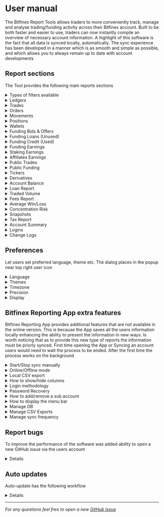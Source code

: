 # User manual

The Bitfinex Report Tools allows traders to more conveniently track, manage and analyse trading/funding activity across their Bitfinex account. Built to be both faster and easier to use, traders can now instantly compile an overview of necessary account information. A highlight of this software is the fact that all data is synced locally, automatically. The sync experience has been developed in a manner which is as smooth and simple as possible, and which allows you to always remain up to date with account developments

## Report sections

The Tool provides the following main reports sections

<details>

<summary>Types of filters available</summary>

> The columns might be filtered, so as to have a smaller screen, thereby removing information that is not required for analysis
> Available the following types of filters:
> - for string:
>   - contains
>   - begins with
>   - ends with
>   - equal to
>   - not equal to
> - for number
>   - equal to
>   - not equal to
>   - greater than
>   - greater/equal
>   - less than
>   - less/equal
> - for date
>   - before
>   - equal to
>   - not equal to
> - for specific columns provides `equal to` and `not equal to` by selection list

</details>

<details>

<summary>Ledgers</summary>

> Shows your past ledger entries. Most recent entries are returned by default, but a timestamp can be used to retrieve time-specific data. Contain sections `Date Range Selection`, `Filters`, `Refresh Button`, `Table`, `Pagination`

</details>

<details>

<summary>Trades</summary>

> - Shows your trades. Your most recent trades will be retrieved by default, but a timestamp can be used to retrieve time-specific data. Contain sections `Date Range Selection`, `Filters`, `Refresh Button`, `Table`, `Pagination`
> - Shows candles, **displays your trades and trade information over** the market trading candles providing OCHL (Open, Close, High, Low) and volume data for the specified funding currency or trading pair. This section provides optional functionality to sync certain pairs and time period. Contain sections `Date Range Selection`, `Filters`, `Query Button`, `Refresh Button`, `Sync Preferences`, `Chart`

</details>

<details>

<summary>Orders</summary>

> Shows historic closed or cancelled orders. Contain sections `Date Range Selection`, `Filters`, `Refresh Button`, `Table`, `Pagination`

</details>

<details>

<summary>Movements</summary>

> Shows your past deposits/withdrawals. Currency can be specified to retrieve movements specific to that currency. Contain sections `Date Range Selection`, `Filters`, `Refresh Button`, `Table`, `Pagination`

</details>

<details>

<summary>Positions</summary>

> - Shows data on past positions. Timestamps can be used to retrieve results for a specific time period. Contain sections `Date Range Selection`, `Filters`, `Refresh Button`, `Table`, `Pagination`
> - Shows an audit of your positions by click on position ID. Contain sections `Date Range Selection`, `Refresh Button`, `Table`
> - Shows your active positions. Timestamps can be used to retrieve results for a specific time period. Contain sections `Date Range Selection`, `Filters`, `Refresh Button`, `Table`, `Pagination`

</details>

<details>

<summary>Wallets</summary>

> Shows account wallet balances. Contain sections `End Time Selection`, `Query Button`, `Refresh Button`, `Tables`

</details>

<details>

<summary>Funding Bids & Offers</summary>

> Shows past inactive funding offers. Contain sections `Date Range Selection`, `Filters`, `Refresh Button`, `Table`, `Pagination`

</details>

<details>

<summary>Funding Loans (Unused)</summary>

> Shows inactive funds not used in positions. Contain sections `Date Range Selection`, `Filters`, `Refresh Button`, `Table`, `Pagination`

</details>

<details>

<summary>Funding Credit (Used)</summary>

> Shows inactive funds used in positions. Contain sections `Date Range Selection`, `Filters`, `Refresh Button`, `Table`, `Pagination`

</details>

<details>

<summary>Funding Earnings</summary>

> Shows your past ledger entries for interest earnings. Most recent entries are returned by default, but a timestamp can be used to retrieve time-specific data. Contain sections `Date Range Selection`, `Filters`, `Refresh Button`, `Table`, `Pagination`

</details>

<details>

<summary>Staking Earnings</summary>

> Shows your past ledger entries for staking payment. To get more information about staking and how it works, visit https://staking.bitfinex.com. Most recent entries are returned by default, but a timestamp can be used to retrieve time-specific data. Contain sections `Date Range Selection`, `Filters`, `Refresh Button`, `Table`, `Pagination`

</details>

<details>

<summary>Affiliates Earnings</summary>

> Shows your past ledger entries for earned fee/affiliate rebate. To get more information about affiliate program and how it works, visit https://www.bitfinex.com/affiliate. Most recent entries are returned by default, but a timestamp can be used to retrieve time-specific data. Contain sections `Date Range Selection`, `Filters`, `Refresh Button`, `Table`, `Pagination`

</details>

<details>

<summary>Public Trades</summary>

> Shows past public trades and includes details such as price, size, and time. This section provides optional functionality to sync certain pairs and time period. Contain sections `Date Range Selection`, `Filters`, `Refresh Button`, `Sync Preferences`, `Table`, `Pagination`

</details>

<details>

<summary>Public Funding</summary>

> Shows past public funding and includes details such as price, size, and time. This section provides optional functionality to sync certain pairs and time period. Contain sections `Date Range Selection`, `Filters`, `Refresh Button`, `Sync Preferences`, `Table`, `Pagination`

</details>

<details>

<summary>Tickers</summary>

> Shows history of recent tickers. Provides historic data of the best bid and ask at a 10-second interval. Historic data goes back 1 year. The oldest results have a 30-minute interval. This section provides optional functionality to sync certain pairs and time period. Contain sections `Date Range Selection`, `Filters`, `Refresh Button`, `Sync Preferences`, `Table`, `Pagination`

</details>

<details>

<summary>Derivatives</summary>

> Shows platform information about derivatives pair status. This section provides optional functionality to sync certain pairs and time period. Contain sections `Filters`, `Refresh Button`, `Sync Preferences`, `Table`

</details>

<details>

<summary>Account Balance</summary>

> Shows the daily, weekly or monthly account balances expressed in USD for the selected time frames. Contain sections `Date Range Selection`, `Filters`, `Query Button`, `Refresh Button`, `Chart`

</details>

<details>

<summary>Loan Report</summary>

> Shows users how their funding strategy is working. The results are displayed as daily returns, accumulative returns on the time period and as an annualized percentage return. Contain sections `Date Range Selection`, `Filters`, `Query Button`, `Refresh Button`, `Chart`

</details>

<details>

<summary>Traded Volume</summary>

> Shows the amount of traded volume over a certain period of time, allowing users to filter by pairs if required. Contain sections `Date Range Selection`, `Filters`, `Query Button`, `Refresh Button`, `Chart`

</details>

<details>

<summary>Fees Report</summary>

> Shows the fees paid by the user over selected periods of time, enabling users to filter by pairs if required. Contain sections `Date Range Selection`, `Filters`, `Query Button`, `Refresh Button`, `Chart`

</details>

<details>

<summary>Average Win/Loss</summary>

> Shows the daily, weekly and monthly portfolio gains across a selected time frame. Values are represented in USD or fiat currency of choice. The formula used takes into consideration equity, trades, funding earnings, funding costs, price movements, transactions, and fees; it does not take into account open margin positions. Contain sections `Date Range Selection`, `Filters`, `Query Button`, `Refresh Button`, `Chart`

</details>

<details>

<summary>Concentration Risk</summary>

> Shows the currency breakdown of your portfolio, at a select moment in time, allowing you to view a visual breakdown of your trading wallet and the respective proportions of each asset. Contain sections `End Time Selection`, `Query Button`, `Refresh Button`, `Table`, `Chart`

</details>

<details>

<summary>Snapshots</summary>

> Shows snapshot of an account at a certain moment:
> - Positions: captures all the positions opened, displaying the key information at that moment for each position.
> - Tickers: amounts are displayed in US dollar (USD). This section displays the tickers used to convert the amounts into the relative USD value.
> - Wallets: snapshot of the wallets, the information is displayed consists of the currencies and balance for that exact moment
> - Contain sections `End Time Selection`, `Query Button`, `Refresh Button`, `Tables`

</details>

<details>

<summary>Tax Report</summary>

> Shows tax report by selecting the relevant dates for the generation of the report. The report will be displayed in the `Final Result` tab:
> - Total Result (USD): Total gains or losses during the selected period, expressed in US Dollars.
> - Movements Total Amount (USD): The total result of movements expressed in US Dollars.
> - Movements: All deposits and withdrawals completed during the specified period.
> - Starting Period Balances: Total balances between all wallets and positions expressed in US Dollars.
> - Ending Period Balances: Total balances between all wallets and positions expressed in US Dollars.
> `Start snapshot` and `End snapshot` details the snapshots at the start or end of the period, with details of wallets, positions and tickers used to calculate the final result
> Contain sections `Date Range Selection`, `Tables`

</details>

<details>

<summary>Account Summary</summary>

> Provides an overview of the different fee rates for the account as well as the LEO discount level and the average amount of LEO held over the last 30 days. Contain sections `Volume in the last 30 days`, `Fees on Bitfinex`, `Fees on Bitfinex Derivatives`, `Total return on your margin funds provided in the last 30 days`, `Trading fees charged in the last 30 days`, `Volume (eligible for fee tier calculation) in the last 30 days`

</details>

<details>

<summary>Logins</summary>

> Shows a list of past logins. Contain sections `Date Range Selection`, `Filters`, `Refresh Button`, `Table`, `Pagination`

</details>

<details>

<summary>Change Logs</summary>

> Shows all the changes made to the Bitfinex account, enabling users to keep track of changes made to their account. It shows where changes have been made providing the ability to track any suspicious activity. Contain sections `Date Range Selection`, `Filters`, `Refresh Button`, `Table`, `Pagination`

</details>

## Preferences

Let users set preferred language, theme etc. The dialog places in the popup near top right user icon

<details>

<summary>Language</summary>

> The dialog shows language selection menu. The menu lists all support languages:
> - English
> - Spanish
> - Russian
> - Turkish
> - Chinese (China)
> - Chinese (Taiwan)

</details>

<details>

<summary>Themes</summary>

> The dialog list available theme in button group, there is light and dark

</details>

<details>

<summary>Timezone</summary>

> The dialog list available selections for timezone and date format which displays

</details>

<details>

<summary>Precision</summary>

> The checkbox provide ability to `Display Milliseconds` in the dates of the reports

</details>

<details>

<summary>Display</summary>

> Available checkboxes to show/hide vertical `Table Scroll` and `Preserve Timeframe`

</details>

## Bitfinex Reporting App extra features

Bitfinex Reporting App provides additional features that are not available in the online version.
This is because the App saves all the users information locally enhancing the ability to present the information in new ways.
Is worth noticing that as to provide this new type of reports the information must be priorly synced.
First time opening the App or Syncing an account users would need to wait the process to be ended. After the first time the process works on the background

<details>

<summary>Start/Stop sync manually</summary>

> All data is synced to the local database automatically with a set period of time that can be configured (see the corresponding section). However, sync can be enabled/disabled at any time by clicking on the `Start Sync/Stop Sync` button

</details>

<details>

<summary>Online/Offline mode</summary>

> The data might be obtained from cloud or locally database just clicking the `Query Online/Query Offline` button. As data is synced locally, users can log in and check their account developments regardless of whether there is an active internet connection available or not. Another refreshing benefit of the local data sync setup is that there is no longer any need to wait for queries. All data queries complete in less than seconds, regardless of the quantity of data being processed

</details>

<details>

<summary>Local CSV export</summary>

> The data might be exported between the selected time frames just clicking the CSV export button and selecting the date format intended to receive. As to make the reporting software compatible with unrelated trading software's used by our users, it has been added the option to export all reporting data. The storage location for report files can be set manually (see the corresponding section), by default they are saved as follows:
> - if uses `Mac` or `AppImage` on `Linux` or `NSIS` on `Windows` CSV files would be stored in the directory for a user's `My Documents` + `bitfinex/reports` folder
> - if uses `ZIP` releases (not Mac) CSV files would be stored in `csv` folder of the application root

</details>

<details>

<summary>How to show/hide columns</summary>

> To show/hide columns just push the `Filter Columns` button and in the popup push the `Column Selection` item to use corresponding checkboxes

</details>

<details>

<summary>Login methodology</summary>

> Users are saved locally, which means that there is no need to remember the `API keys`. This makes the process faster and more intuitive. Users can also add a password that encrypts their login information, protecting it from other users using the same terminal

</details>

<details>

<summary>Password Recovery</summary>

> As a means of preventing users from resetting the database after forgetting a password, it can be recovered. `API keys` need to repeat and choose a new password

</details>

<details>

<summary>How to add/remove a sub account</summary>

> To create a sub-account firstly need to login with `API keys` which will be the master-user. Then need to create sub-account with `API keys` of the master-user and sub-users. For this need to go to the `Sub Accounts` section clicking item in bottom of the left menu bar. The sync will be processed for data of the master-user and all sub-users. Then to the system would be able to login with `API keys` of the master-user using corresponging `Sub Accounts` checkbox.
> Once created, a user can login from the sub accounts section or from the normal login ticking the sub-account feature. Once logged in as a sub-account user, the information displayed is aggregated across the list of accounts added in the previous step. This can be extremely useful as a means of tracking the activity of all a user’s accounts in a single place, with aggregated data such as volume and performance metrics
> Also there is possible to remove the sub-account totally and add/remove sub-users in the sub-account particularly

</details>

<details>

<summary>How to display the menu bar</summary>

> By pressing the `ALT` key, a menu will pop up on the top with the respective options:
> - Application:
>   - Quit
>   - Open dev tools
>   - Refresh page
> - Edit:
>   - Undo
>   - Redo
>   - Cut
>   - Copy
>   - Paste
>   - Select All
> - Tools:
>   - Export DB
>   - Import DB
>   - Restore DB
>   - Backup DB
>   - Remove DB
>   - Clear all data
>   - Change reports folder
>   - Change sync frequency
> - Help:
>   - Open new GitHub issue
>   - Check for update
>   - User manual
>   - About

</details>

<details>

<summary>Manage DB</summary>

> - If a user wishes to upgrade between report versions, change the computer or replicate a report on another computer, without syncing their data again, there is an option added to import/export the reports DB.
By pressing the `ALT` key, a menu will pop up on the top with the respective tools relating to do the export/import task.
> - If it becomes necessary to clear all confidential data, it is possible to completely delete the database files using the menu bar item `Tools`->`Remove DB`.
> - Also has ability to drop all data except users login information to be able to login using the menu bar item `Tools`->`Clear all data`.
> After it the app would be launched except exporting case

> In addition to the above, there is an option to restore the DB from previously saved backups:
> - when a new version of the app is published DB structure might be changed
> - in this case, the corresponding DB backup would be saved to keep users data safe
> - if DB migration to a new version has some trouble would restore the previous DB version from the made backups
> - also, available an option into the menu bar to be able to restore DB from the selected backup `Tools`->`Restore DB` and make a new backup file `Tools`->`Backup DB`
> - backups store in the same place where the main DB is placed, in a separated folder `backups/`
> - stores only two last versions of backup files (e.g. `backup_v26_ISO-TIMESTAMP.db` and `backup_v25_ISO-TIMESTAMP.db`). And not more than two backup files of the last DB version (e.g. `backup_v26_2021-11-05T00:00:00.000Z.db` and `backup_v26_2021-09-05T00:00:00.000Z.db`) for cases when user wants to store more than one backup file for current supported DB schema. Taking into account the previously described, max number of backup files might be three

</details>

<details>

<summary>Manage CSV Exports</summary>

> It might be selected the folder where the csv files will be exported using the menu bar item `Tools`->`Change reports folder`.
> After it the app would be launched

</details>

<details>

<summary>Manage sync frequency</summary>

> The sync frequency might be managed specifying it in the modal dialog shown by click on the menu bar item `Tools`->`Change sync frequency`.
> After it the app would be launched

</details>

## Report bugs

To improve the performance of the software was added ability to open a new GitHub issue via the users account

<details>

> For it can just be used the menu bar item `Help`->`Open new GitHub issue`
> Also if an error is occurred the app would open the modal dialog to open a new GitHub issue
The feature collects different system info and log files and then open a new GitHub issue in corresponding browser with that debbug information

</details>

## Auto updates

Auto-update has the following workflow

<details>

> - On the first launching would be checked for updates in the GitHub repository
> - The auto-update feature will download a new release if exists
> - The new one will be installed if push on OK button in a toast window or just close the app
> Also it's posible to check for update manually using the menu bar item `Help`->`Check for update`

</details>

---

*For any questions feel free to open a new [GitHub Issue](https://github.com/bitfinexcom/bfx-report-electron/issues/new)*

